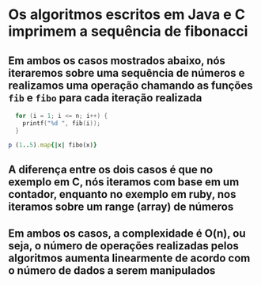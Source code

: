 # Os algoritmos escritos em Java e C imprimem a sequência de fibonacci

## Em ambos os casos mostrados abaixo, nós iteraremos sobre uma sequência de números e realizamos uma operação chamando as funções `fib` e `fibo` para cada iteração realizada

```C
  for (i = 1; i <= n; i++) {
    printf("%d ", fib(i));
  }
```

```ruby
p (1..5).map{|x| fibo(x)}
```

## A diferença entre os dois casos é que no exemplo em C, nós iteramos com base em um contador, enquanto no exemplo em ruby, nos iteramos sobre um range (array) de números

## Em ambos os casos, a complexidade é O(n), ou seja, o número de operações realizadas pelos algoritmos aumenta linearmente de acordo com o número de dados a serem manipulados

